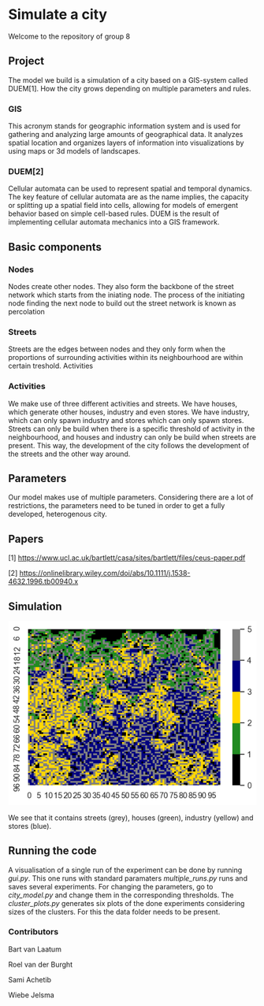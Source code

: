 # Simulate a city
Welcome to the repository of group 8

## Project
The model we build is a simulation of a city based on a GIS-system called DUEM[1]. How the city grows depending on multiple parameters and rules.

### GIS
This acronym stands for geographic information system and is used for gathering and analyzing large amounts of geographical data.  It analyzes spatial location and organizes layers of information into visualizations by using maps or 3d models of landscapes.

### DUEM[2]
Cellular automata can be used to represent spatial and temporal dynamics. The key feature of cellular automata are  as the name implies, the capacity or splitting up a spatial field into cells, allowing for models of emergent behavior based on simple cell-based rules. DUEM is the result of implementing cellular automata mechanics into a GIS framework.

## Basic components

### Nodes
Nodes create other nodes. They also form the backbone of the street network which starts from the iniating node. The process of the initiating node finding the next node to build out the street network is known as percolation

### Streets
Streets are the edges between nodes and they only form when the proportions of surrounding activities within its neighbourhood are within certain treshold.
Activities

### Activities
We make use of three different activities and streets.
We have houses, which generate other houses, industry and even stores.
We have industry, which can only spawn industry and stores which can only spawn stores.
Streets can only be build when there is a specific threshold of activity in the neighbourhood, and houses and industry can only be build when streets are present.
This way, the development of the city follows the development of the streets and the other way around.

## Parameters
Our model makes use of multiple parameters. Considering there are a lot of restrictions, the parameters need to be tuned in order to get a fully developed, heterogenous city.


## Papers
[1] https://www.ucl.ac.uk/bartlett/casa/sites/bartlett/files/ceus-paper.pdf 

[2] https://onlinelibrary.wiley.com/doi/abs/10.1111/j.1538-4632.1996.tb00940.x


## Simulation
![Here is a random simulation of our model](https://github.com/RoelvdBurght/complex-systems/blob/master/RandomPicture.png)

We see that it contains streets (grey), houses (green), industry (yellow) and stores (blue).

## Running the code
A visualisation of a single run of the experiment can be done by running *gui.py*. This one runs with standard paramaters
*multiple_runs.py* runs and saves several experiments.
For changing the parameters, go to *city_model.py* and change them in the corresponding thresholds.
The *cluster_plots.py* generates six plots of the done experiments considering sizes of the clusters.
For this the data folder needs to be present.

### Contributors
Bart van Laatum

Roel van der Burght

Sami Achetib

Wiebe Jelsma
